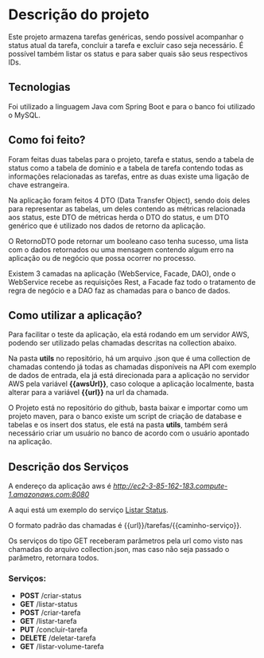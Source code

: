 # Descrição do projeto

Este projeto armazena tarefas genéricas, sendo possível acompanhar o status atual da tarefa, concluir a tarefa e excluir caso seja necessário.
É possível também listar os status e  para saber quais são seus respectivos IDs.

## Tecnologias

Foi utilizado a linguagem Java com Spring Boot e para o banco foi utilizado o MySQL.

## Como foi feito?

Foram feitas duas tabelas para o projeto, tarefa e status, sendo a tabela de status como a tabela de dominio e a tabela de tarefa contendo todas as informações relacionadas as tarefas, entre as duas existe uma ligação de chave estrangeira.

Na aplicação foram feitos 4 DTO (Data Transfer Object), sendo dois deles para representar as tabelas, um deles contendo as métricas relacionada aos status, este DTO de métricas herda o DTO do status, e um DTO genérico que é utilizado nos dados de retorno da aplicação.

O RetornoDTO pode retornar um booleano caso tenha sucesso, uma lista com o dados retornados ou uma mensagem contendo algum erro na aplicação ou de negócio que possa ocorrer no processo.

Existem 3 camadas na aplicação (WebService, Facade, DAO), onde o WebService recebe as requisições Rest, a Facade faz todo o tratamento de regra de negócio e a DAO faz as chamadas para o banco de dados.

## Como utilizar a aplicação?

Para facilitar o teste da aplicação, ela está rodando em um servidor AWS, podendo ser utilizado pelas chamadas descritas na collection abaixo.

Na pasta **utils** no repositório, há um arquivo .json que é uma collection de chamadas contendo já todas as chamadas disponíveis na API com exemplo de dados de entrada, ela já está direcionada para a aplicação no servidor AWS pela variável **{{awsUrl}}**, caso coloque a aplicação localmente, basta alterar para a variável **{{url}}** na url da chamada.

O Projeto está no repositório do github, basta baixar e importar como um projeto maven, para o banco existe um script de criação de database e tabelas e os insert dos status, ele está na pasta **utils**, também será necessário criar um usuário no banco de acordo com o usuário apontado na aplicação.


## Descrição dos Serviços

A endereço da aplicação aws é *http://ec2-3-85-162-183.compute-1.amazonaws.com:8080*

A aqui está um exemplo do serviço [Listar Status](http://ec2-3-85-162-183.compute-1.amazonaws.com:8080/tarefas/listar-status).

O formato padrão das chamadas é {{url}}/tarefas/{{caminho-serviço}}.

Os serviços do tipo GET receberam parâmetros pela url como visto nas chamadas do arquivo collection.json, mas caso não seja passado o parâmetro, retornara todos.

### Serviços:
- **POST** /criar-status
- **GET** /listar-status
- **POST** /criar-tarefa
- **GET** /listar-tarefa
- **PUT** /concluir-tarefa
- **DELETE** /deletar-tarefa
- **GET** /listar-volume-tarefa